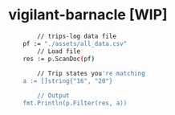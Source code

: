 # vigilant-barnacle [WIP]

```bash
        // trips-log data file
	pf := "./assets/all_data.csv"
        // Load file
	res := p.ScanDoc(pf)
  
        // Trip states you're matching
	a := []string{"16", "20"}

        // Output
	fmt.Println(p.Filter(res, a))

```

